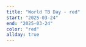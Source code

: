 ```yaml
---
title: "World TB Day - red"
start: "2025-03-24"
end: "2025-03-24"
color: "red"
allday: true
---
```


